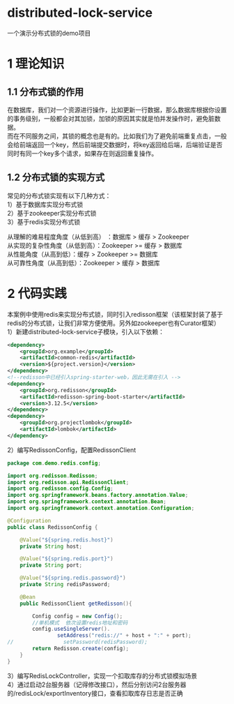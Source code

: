 # distributed-lock-service
一个演示分布式锁的demo项目

# 1 理论知识
## 1.1 分布式锁的作用
在数据库，我们对一个资源进行操作，比如更新一行数据，那么数据库根据你设置的事务级别，一般都会对其加锁，加锁的原因其实就是怕并发操作时，避免脏数据。  
而在不同服务之间，其锁的概念也是有的。比如我们为了避免前端重复点击，一般会给前端返回一个key，然后前端提交数据时，将key返回给后端，后端验证是否同时有同一个key多个请求，如果存在则返回重复操作。
## 1.2 分布式锁的实现方式
常见的分布式锁实现有以下几种方式：  
1）基于数据库实现分布式锁  
2）基于zookeeper实现分布式锁  
3）基于redis实现分布式锁  

从理解的难易程度角度（从低到高） ：数据库 > 缓存 > Zookeeper  
从实现的复杂性角度（从低到高）：Zookeeper >= 缓存 > 数据库  
从性能角度（从高到低）：缓存 > Zookeeper >= 数据库  
从可靠性角度（从高到低）：Zookeeper > 缓存 > 数据库

# 2 代码实践
本案例中使用redis来实现分布式锁，同时引入redisson框架（该框架封装了基于redis的分布式锁，让我们非常方便使用。另外如zookeeper也有Curator框架）  
1）新建distributed-lock-service子模块，引入以下依赖：
```xml
<dependency>
    <groupId>org.example</groupId>
    <artifactId>common-redis</artifactId>
    <version>${project.version}</version>
</dependency>
<!--redisson中已经引入spring-starter-web，因此无需在引入 -->
<dependency>
    <groupId>org.redisson</groupId>
    <artifactId>redisson-spring-boot-starter</artifactId>
    <version>3.12.5</version>
</dependency>
<dependency>
    <groupId>org.projectlombok</groupId>
    <artifactId>lombok</artifactId>
</dependency>
```
2）编写RedissonConfig，配置RedissonClient
```java
package com.demo.redis.config;

import org.redisson.Redisson;
import org.redisson.api.RedissonClient;
import org.redisson.config.Config;
import org.springframework.beans.factory.annotation.Value;
import org.springframework.context.annotation.Bean;
import org.springframework.context.annotation.Configuration;

@Configuration
public class RedissonConfig {

    @Value("${spring.redis.host}")
    private String host;

    @Value("${spring.redis.port}")
    private String port;

    @Value("${spring.redis.password}")
    private String redisPassword;

    @Bean
    public RedissonClient getRedisson(){

        Config config = new Config();
        //单机模式  依次设置redis地址和密码
        config.useSingleServer().
                setAddress("redis://" + host + ":" + port);
//                setPassword(redisPassword);
        return Redisson.create(config);
    }
}

```
3）编写RedisLockController，实现一个扣取库存的分布式锁模拟场景  
4）通过启动2台服务器（记得修改接口），然后分别访问2台服务器的/redisLock/exportInventory接口，查看扣取库存日志是否正确
